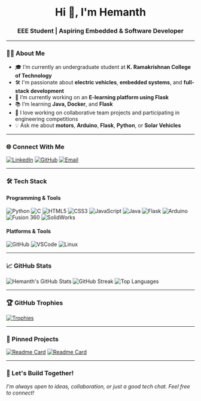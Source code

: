 <h1 align="center">Hi 👋, I'm Hemanth</h1>
<h3 align="center">EEE Student | Aspiring Embedded & Software Developer</h3>

---

### 🧑‍🎓 About Me

- 🎓 I’m currently an undergraduate student at **K. Ramakrishnan College of Technology**
- 🛠️ I'm passionate about **electric vehicles**, **embedded systems**, and **full-stack development**
- 🚀 I’m currently working on an **E-learning platform using Flask**
- 📚 I’m learning **Java, Docker**, and **Flask**
- 🤝 I love working on collaborative team projects and participating in engineering competitions
- 💡 Ask me about **motors**, **Arduino**, **Flask**, **Python**, or **Solar Vehicles**

---

### 🌐 Connect With Me

[![LinkedIn](https://img.shields.io/badge/LinkedIn-0077B5?style=for-the-badge&logo=linkedin&logoColor=white)](https://www.linkedin.com/in/hemanthgnaneshwaran?utm_source=share&utm_campaign=share_via&utm_content=profile&utm_medium=android_app)
[![GitHub](https://img.shields.io/badge/GitHub-181717?style=for-the-badge&logo=github&logoColor=white)](https://github.com/hemanthg87)
[![Email](https://img.shields.io/badge/Gmail-D14836?style=for-the-badge&logo=gmail&logoColor=white)](mailto:hemanthgnaneshwaran@gmail.com)

---

### 🛠️ Tech Stack

#### Programming & Tools
![Python](https://img.shields.io/badge/Python-3670A0?style=for-the-badge&logo=python&logoColor=ffdd54)
![C](https://img.shields.io/badge/C-00599C?style=for-the-badge&logo=c&logoColor=white)
![HTML5](https://img.shields.io/badge/HTML5-E34F26?style=for-the-badge&logo=html5&logoColor=white)
![CSS3](https://img.shields.io/badge/CSS3-1572B6?style=for-the-badge&logo=css3&logoColor=white)
![JavaScript](https://img.shields.io/badge/JavaScript-F7DF1E?style=for-the-badge&logo=javascript&logoColor=black)
![Java](https://img.shields.io/badge/Java-ED8B00?style=for-the-badge&logo=java&logoColor=white)
![Flask](https://img.shields.io/badge/Flask-000000?style=for-the-badge&logo=flask&logoColor=white)
![Arduino](https://img.shields.io/badge/Arduino-00979D?style=for-the-badge&logo=arduino&logoColor=white)
![Fusion 360](https://img.shields.io/badge/Fusion%20360-FF6D00?style=for-the-badge&logo=autodesk&logoColor=white)
![SolidWorks](https://img.shields.io/badge/SolidWorks-E12229?style=for-the-badge&logo=solidworks&logoColor=white)

#### Platforms & Tools
![GitHub](https://img.shields.io/badge/GitHub-100000?style=for-the-badge&logo=github&logoColor=white)
![VSCode](https://img.shields.io/badge/VSCode-007ACC?style=for-the-badge&logo=visual-studio-code&logoColor=white)
![Linux](https://img.shields.io/badge/Linux-FCC624?style=for-the-badge&logo=linux&logoColor=black)

---

### 📈 GitHub Stats

![Hemanth's GitHub Stats](https://github-readme-stats.vercel.app/api?username=hemanthg87&show_icons=true&theme=radical)
![GitHub Streak](https://streak-stats.demolab.com?user=hemanthg87&theme=radical&hide_border=false)
![Top Languages](https://github-readme-stats.vercel.app/api/top-langs/?username=hemanthg87&layout=compact&theme=radical)

---

### 🏆 GitHub Trophies

[![Trophies](https://github-profile-trophy.vercel.app/?username=hemanthg87&theme=radical&margin-w=10&row=1)](https://github.com/ryo-ma/github-profile-trophy)

---

### 📌 Pinned Projects

[![Readme Card](https://github-readme-stats.vercel.app/api/pin/?username=hemanthg87&repo=elearning-project&theme=radical)](https://github.com/hemanthg87/elearning-project)
[![Readme Card](https://github-readme-stats.vercel.app/api/pin/?username=hemanthg87&repo=Battery-Charger-Monitoring&theme=radical)](https://github.com/hemanthg87/Battery-Charger-Monitoring)

---

### 🚀 Let's Build Together!

*I'm always open to ideas, collaboration, or just a good tech chat. Feel free to connect!*
